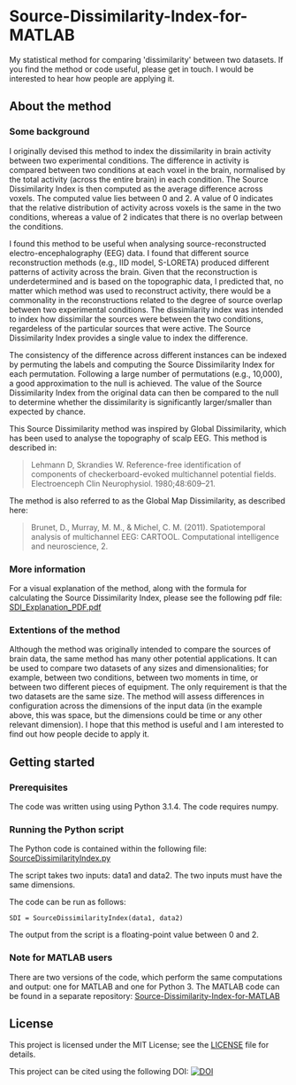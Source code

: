 # Source-Dissimilarity-Index-for-MATLAB
My statistical method for comparing 'dissimilarity' between two datasets.
If you find the method or code useful, please get in touch. I would be interested to hear how people are applying it.

## About the method
### Some background
I originally devised this method to index the dissimilarity in brain activity between two experimental conditions. The difference in activity is compared between two conditions at each voxel in the brain, normalised by the total activity (across the entire brain) in each condition. The Source Dissimilarity Index is then computed as the average difference across voxels. The computed value lies between 0 and 2. A value of 0 indicates that the relative distribution of activity across voxels is the same in the two conditions, whereas a value of 2 indicates that there is no overlap between the conditions.
  
I found this method to be useful when analysing source-reconstructed electro-encephalography (EEG) data. I found that different source reconstruction methods (e.g., IID model, S-LORETA) produced different patterns of activity across the brain. Given that the reconstruction is underdetermined and is based on the topographic data, I predicted that, no matter which method was used to reconstruct activity, there would be a commonality in the reconstructions related to the degree of source overlap between two experimental conditions. The dissimilarity index was intended to index how dissimilar the sources were between the two conditions, regardeless of the particular sources that were active. The Source Dissimilarity Index provides a single value to index the difference.
  
The consistency of the difference across different instances can be indexed by permuting the labels and computing the Source Dissimilarity Index for each permutation. Following a large number of permutations (e.g., 10,000), a good approximation to the null is achieved. The value of the Source Dissimilarity Index from the original data can then be compared to the null to determine whether the dissimilarity is significantly larger/smaller than expected by chance.
  
This Source Dissimilarity method was inspired by Global Dissimilarity, which has been used to analyse the topography of scalp EEG. This method is described in: 
>Lehmann D, Skrandies W. Reference-free identification of components of checkerboard-evoked multichannel potential fields. Electroenceph Clin Neurophysiol. 1980;48:609–21.
  
The method is also referred to as the Global Map Dissimilarity, as described here: 
>Brunet, D., Murray, M. M., & Michel, C. M. (2011). Spatiotemporal analysis of multichannel EEG: CARTOOL. Computational intelligence and neuroscience, 2.

### More information
For a visual explanation of the method, along with the formula for calculating the Source Dissimilarity Index, please see the following pdf file:
[SDI_Explanation_PDF.pdf](SDI_Explanation_PDF.pdf)

### Extentions of the method
  Although the method was originally intended to compare the sources of brain data, the same method has many other potential applications. It can be used to compare two datasets of any sizes and dimensionalities; for example, between two conditions, between two moments in time, or between two different pieces of equipment. The only requirement is that the two datasets are the same size. The method will assess differences in configuration across the dimensions of the input data (in the example above, this was space, but the dimensions could be time or any other relevant dimension). I hope that this method is useful and I am interested to find out how people decide to apply it.

## Getting started
### Prerequisites
The code was written using using Python 3.1.4. The code requires numpy.

### Running the Python script
The Python code is contained within the following file: [SourceDissimilarityIndex.py](SourceDissimilarityIndex.py)

The script takes two inputs: data1 and data2. The two inputs must have the same dimensions.

The code can be run as follows:
```
SDI = SourceDissimilarityIndex(data1, data2)
```
The output from the script is a floating-point value between 0 and 2.

### Note for MATLAB users
There are two versions of the code, which perform the same computations and output: one for MATLAB and one for Python 3. The MATLAB code can be found in a separate repository: [Source-Dissimilarity-Index-for-MATLAB](https://github.com/emma-holmes/Source-Dissimilarity-Index-for-MATLAB)

## License

This project is licensed under the MIT License; see the [LICENSE](LICENSE) file for details.

This project can be cited using the following DOI: [![DOI](https://zenodo.org/badge/98767372.svg)](https://zenodo.org/badge/latestdoi/98767372)
